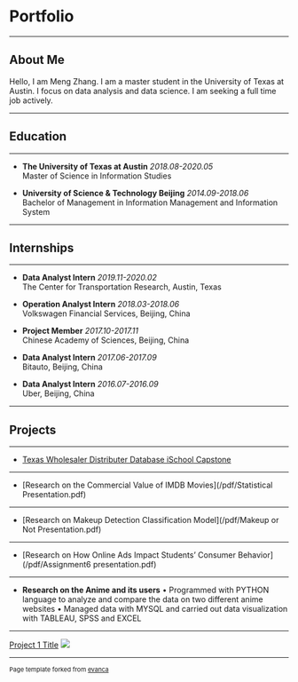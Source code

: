 # Portfolio
---

## About Me
   Hello, I am Meng Zhang. I am a master student in the University of Texas at Austin. I focus on data analysis and data science. I am seeking a full time job actively.
   
---

## Education
---

  * **The University of Texas at Austin**    *2018.08-2020.05*<br/> 
    Master of Science in Information Studies
    
  * **University of Science & Technology Beijing**    *2014.09-2018.06*<br/> 
    Bachelor of Management in Information Management and Information System 

---
## Internships
---

  * **Data Analyst Intern**    *2019.11-2020.02*<br/> 
    The Center for Transportation Research, Austin, Texas
    
  * **Operation Analyst Intern**    *2018.03-2018.06* <br/> 
    Volkswagen Financial Services, Beijing, China

  * **Project Member**    *2017.10-2017.11* <br/> 
    Chinese Academy of Sciences, Beijing, China
  
  * **Data Analyst Intern**    *2017.06-2017.09*<br/> 
    Bitauto, Beijing, China
  
  * **Data Analyst Intern**    *2016.07-2016.09* <br/> 
    Uber, Beijing, China
    
---
## Projects
---
* [Texas Wholesaler Distributer Database iSchool Capstone](/sample_page)

---
* [Research on the Commercial Value of IMDB Movies](/pdf/Statistical Presentation.pdf)

---
* [Research on Makeup Detection Classification Model](/pdf/Makeup or Not Presentation.pdf)

---
* [Research on How Online Ads Impact Students’ Consumer Behavior](/pdf/Assignment6 presentation.pdf)

---
* **Research on the Anime and its users**
   •	Programmed with PYTHON language to analyze and compare the data on two different anime websites
   •	Managed data with MYSQL and carried out data visualization with TABLEAU, SPSS and EXCEL

---
[Project 1 Title](/sample_page)
<img src="images/dummy_thumbnail.jpg?raw=true"/>



---
<p style="font-size:11px">Page template forked from <a href="https://github.com/evanca/quick-portfolio">evanca</a></p>
<!-- Remove above link if you don't want to attibute -->
